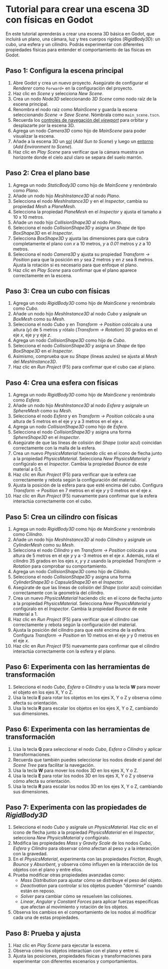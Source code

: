 # Tutorial para crear una escena 3D con físicas en Godot

En este tutorial aprenderás a crear una escena 3D básica en Godot, que incluirá un plano, una cámara, luz y tres cuerpos rígidos (_RigidBody3D_): un cubo, una esfera y un cilindro. Podrás experimentar con diferentes propiedades físicas para entender el comportamiento de las físicas en Godot.

## Paso 1: Configura la escena principal

1. Abre Godot y crea un nuevo proyecto. Asegúrate de configurar el _Renderer_ como `Forward+` en la configuración del proyecto.
2. Haz clic en _Scene_ y selecciona _New Scene_.
3. Crea un nodo _Node3D_ seleccionando _3D Scene_ como nodo raíz de la escena principal.
4. Renombra el nodo raíz como _MainScene_ y guarda la escena seleccionando _Scene → Save Scene_. Nómbrala como `main_scene.tscn`.
5. Recuerda los [controles de navegación del _viewport_][T01] para orbitar y desplazarte por la escena 3D.
6. Agrega un nodo _Camera3D_ como hijo de _MainScene_ para poder visualizar la escena.
7. Añade a la escena 3D un [sol][T02] (_Add Sun to Scene_) y luego un [entorno][T03] (_Add Environment to Scene_).
8. Haz clic en _Play Scene_ para verificar que la cámara muestra un horizonte donde el cielo azul claro se separa del suelo marrón.

## Paso 2: Crea el plano base

1. Agrega un nodo _StaticBody3D_ como hijo de _MainScene_ y renómbralo como _Plano_.
2. Añade un nodo hijo _MeshInstance3D_ al nodo _Plano_.
3. Selecciona el nodo _MeshInstance3D_ y en el _Inspector_, cambia su propiedad _Mesh_ a _PlaneMesh_.
4. Selecciona la propiedad _PlaneMesh_ en el _Inspector_ y ajusta el tamaño a 10 x 10 metros.
5. Añade un nodo hijo _CollisionShape3D_ al nodo _Plano_.
6. Selecciona el nodo _CollisionShape3D_ y asigna un _Shape_ de tipo _BoxShape3D_ en el _Inspector_.
7. Selecciona _BoxShape3D_ y ajusta las dimensiones para que cubra completamente el plano con _x_ a 10 metros, _y_ a _0.01_ metros y _z_ a 10 metros.
8. Selecciona el nodo _Camera3D_ y ajusta su propiedad _Transform → Position_ para que la posición en _y_ sea 2 metros y en _z_ sea 8 metros. Ajusta la rotación si es necesario para que enfoque el plano.
9. Haz clic en _Play Scene_ para confirmar que el plano aparece correctamente en la escena.

## Paso 3: Crea un cubo con físicas

1. Agrega un nodo _RigidBody3D_ como hijo de _MainScene_ y renómbralo como _Cubo_.
2. Añade un nodo hijo _MeshInstance3D_ al nodo _Cubo_ y asígnale un _BoxMesh_ como su _Mesh_.
3. Selecciona el nodo _Cubo_ y en _Transform → Position_ colócalo a una altura (_y_) de 5 metros y rótalo (_Transform → Rotation_) 30 grados en el eje _x_, eje _y_ y eje _z_.
4. Agrega un nodo _CollisionShape3D_ como hijo de _Cubo_.
5. Selecciona el nodo _CollisionShape3D_ y asigna un _Shape_ de tipo _BoxShape3D_ en el _Inspector_.
6. Asimismo, comprueba que su _Shape_ (líneas azules) se ajusta al _Mesh_ del _MeshInstance3D_.
7. Haz clic en _Run Project_ (F5) para confirmar que el cubo cae al plano.

## Paso 4: Crea una esfera con físicas

1. Agrega un nodo _RigidBody3D_ como hijo de _MainScene_ y renómbralo como _Esfera_.
2. Añade un nodo hijo _MeshInstance3D_ al nodo _Esfera_ y asígnale un _SphereMesh_ como su _Mesh_.
3. Selecciona el nodo _Esfera_ y en _Transform → Position_ colócalo a una altura de 5 metros en el eje _y_ y a 3 metros en el eje _x_.
4. Agrega un nodo _CollisionShape3D_ como hijo de _Esfera_.
5. Selecciona el nodo _CollisionShape3D_ y asigna una forma _SphereShape3D_ en el _Inspector_.
6. Asegúrate de que las líneas de colisión del _Shape_ (color azul) coincidan correctamente con la malla de la esfera.
7. Crea un nuevo _PhysicsMaterial_ haciendo clic en el icono de flecha junto a la propiedad _PhysicsMaterial_. Selecciona _New PhysicsMaterial_ y configúralo en el _Inspector_. Cambia la propiedad _Bounce_ de este material a 0.5.
8. Haz clic en _Run Project_ (F5) para verificar que la esfera cae correctamente y rebota según la configuración del material.
9. Ajusta la posición de la esfera para que esté encima del cubo. Configura _Transform → Position_ en 7 metros en el eje _y_ y 0 metros en el eje _x_.
10. Haz clic en _Run Project_ (F5) nuevamente para confirmar que la esfera interactúa correctamente con el cubo.

## Paso 5: Crea un cilindro con físicas

1. Agrega un nodo _RigidBody3D_ como hijo de _MainScene_ y renómbralo como _Cilindro_.
2. Añade un nodo hijo _MeshInstance3D_ al nodo _Cilindro_ y asígnale un _CylinderMesh_ como su _Mesh_.
3. Selecciona el nodo _Cilindro_ y en _Transform → Position_ colócalo a una altura de 5 metros en el eje _y_ y a -3 metros en el eje _x_. Además, rota el cilindro 35 grados en los ejes _x_, _y_ y _z_ usando la propiedad _Transform → Rotation_ para comprobar su comportamiento.
4. Agrega un nodo _CollisionShape3D_ como hijo de _Cilindro_.
5. Selecciona el nodo _CollisionShape3D_ y asigna una forma _CylinderShape3D_ o _CapsuleShape3D_ en el _Inspector_.
6. Asegúrate de que las líneas de colisión del _Shape_ (color azul) coincidan correctamente con la geometría del cilindro.
7. Crea un nuevo _PhysicsMaterial_ haciendo clic en el icono de flecha junto a la propiedad _PhysicsMaterial_. Selecciona _New PhysicsMaterial_ y configúralo en el _Inspector_. Cambia la propiedad _Bounce_ de este material a 1.
8. Haz clic en _Run Project_ (F5) para verificar que el cilindro cae correctamente y rebota según la configuración del material.
9. Ajusta la posición del cilindro para que esté encima de la esfera. Configura _Transform → Position_ en 10 metros en el eje _y_ y 0 metros en el eje _x_.
10. Haz clic en _Run Project_ (F5) nuevamente para confirmar que el cilindro interactúa correctamente con la esfera y el plano.

## Paso 6: Experimenta con las herramientas de transformación

1. Selecciona el nodo _Cubo_, _Esfera_ o _Cilindro_ y usa la tecla **W** para mover el objeto en los ejes X, Y o Z.
2. Usa la tecla **E** para rotar los objetos en los ejes X, Y o Z y observa cómo afecta su orientación.
3. Usa la tecla **R** para escalar los objetos en los ejes X, Y o Z, cambiando sus dimensiones.

## Paso 6: Experimenta con las herramientas de transformación

1. Usa la tecla **Q** para seleccionar el nodo _Cubo_, _Esfera_ o _Cilindro_ y aplicar transformaciones.
2. Recuerda que también puedes seleccionar los nodos desde el panel del _Scene Tree_ para facilitar la navegación.
3. Usa la tecla **W** para mover los nodos 3D en los ejes X, Y o Z.
4. Usa la tecla **E** para rotar los nodos 3D en los ejes X, Y o Z y observa cómo afecta su orientación.
5. Usa la tecla **R** para escalar los nodos 3D en los ejes X, Y o Z, cambiando sus dimensiones.

## Paso 7: Experimenta con las propiedades de _RigidBody3D_

1. Selecciona el nodo _Cubo_ y asígnale un _PhysicsMaterial_. Haz clic en el icono de flecha junto a la propiedad _PhysicsMaterial_ en el _Inspector_, selecciona _New PhysicsMaterial_ y configúralo.
2. Modifica las propiedades _Mass_ y _Gravity Scale_ de los nodos _Cubo_, _Esfera_ y _Cilindro_ para observar cómo afectan al peso y a la interacción con la gravedad.
3. En el _PhysicsMaterial_, experimenta con las propiedades _Friction_, _Rough_, _Bounce_ y _Absorbent_, y observa cómo influyen en la interacción de los objetos con el plano y entre ellos.
4. Prueba modificar otras propiedades avanzadas como:
   - _Mass Distribution_ para ajustar cómo se distribuye el peso del objeto.
   - _Deactivation_ para controlar si los objetos pueden "dormirse" cuando están en reposo.
   - _Solver_ para cambiar cómo se resuelven las colisiones.
   - _Linear_, _Angular_ y _Constant Forces_ para aplicar fuerzas específicas que afectan al movimiento y rotación de los objetos.
5. Observa los cambios en el comportamiento de los nodos al modificar cada una de estas propiedades.

## Paso 8: Prueba y ajusta

1. Haz clic en _Play Scene_ para ejecutar la escena.
2. Observa cómo los objetos interactúan con el plano y entre sí.
3. Ajusta las posiciones, propiedades físicas y transformaciones para experimentar con diferentes escenarios y comportamientos.

[T01]: https://github.com/milq/milq.github.io/blob/master/cursos/godot/tutorials/3d_viewport_navigation_controls.md
[T02]: https://raw.githubusercontent.com/milq/milq.github.io/refs/heads/master/cursos/godot/images/add_sun_to_scene.png
[T03]: https://raw.githubusercontent.com/milq/milq.github.io/refs/heads/master/cursos/godot/images/add_environment_to_scene.png
